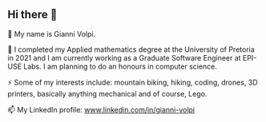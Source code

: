 ## Hi there 👋

🔭 My name is Gianni Volpi.

🌱 I completed my Applied mathematics degree at the University of Pretoria in 2021 and I am currently working as a Graduate Software Engineer at EPI-USE Labs. I am planning to do an honours in computer science.

⚡ Some of my interests include: mountain biking, hiking, coding, drones, 3D printers, basically anything mechanical and of course, Lego.

📫 My LinkedIn profile: www.linkedin.com/in/gianni-volpi
<!--
**general-patches/general-patches** is a ✨ _special_ ✨ repository because its `README.md` (this file) appears on your GitHub profile.

Here are some ideas to get you started:

- 🔭 I’m currently working on ...
- 🌱 I’m currently learning ...
- 👯 I’m looking to collaborate on ...
- 🤔 I’m looking for help with ...
- 💬 Ask me about ...
- 📫 How to reach me: ...
- 😄 Pronouns: ...
- ⚡ Fun fact: ...
-->
